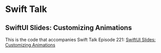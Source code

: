 # Swift Talk
## SwiftUI Slides: Customizing Animations

This is the code that accompanies Swift Talk Episode 221: [SwiftUI Slides: Customizing Animations](https://talk.objc.io/episodes/S01E221-swiftui-slides-customizing-animations)
